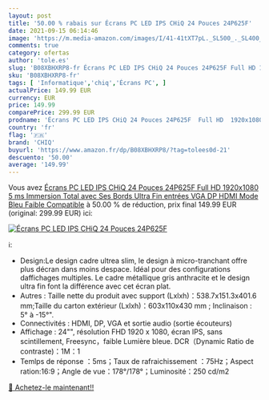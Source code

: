 ```yaml
---
layout: post
title: '50.00 % rabais sur Écrans PC LED IPS CHiQ 24 Pouces 24P625F'
date: 2021-09-15 06:14:46
image: 'https://m.media-amazon.com/images/I/41-41tXT7pL._SL500_._SL400_.jpg'
comments: true
category: ofertas
author: 'tole.es'
slug: 'B08XBHXRP8-fr Écrans PC LED IPS CHiQ 24 Pouces 24P625F Full HD 1920x1080...'
sku: 'B08XBHXRP8-fr'
tags: [ 'Informatique','chiq','Écrans PC', ]
actualPrice: 149.99 EUR
currency: EUR
price: 149.99
comparePrice: 299.99 EUR
prodname: 'Écrans PC LED IPS CHiQ 24 Pouces 24P625F  Full HD  1920x1080   5 ms  Immersion Total avec Ses Bords Ultra Fin  entrées VGA DP HDMI  Mode Bleu Faible  Compatible'
country: 'fr'
flag: '🇫🇷'
brand: 'CHIQ'
buyurl: 'https://www.amazon.fr/dp/B08XBHXRP8/?tag=tolees0d-21'
descuento: '50.00'
average: '149.99'
---
```


Vous avez [Écrans PC LED IPS CHiQ 24 Pouces 24P625F  Full HD  1920x1080   5 ms  Immersion Total avec Ses Bords Ultra Fin  entrées VGA DP HDMI  Mode Bleu Faible  Compatible](https://www.amazon.fr/dp/B08XBHXRP8/?tag=tolees0d-21)  à  50.00 % de réduction, prix final  149.99 EUR (original: 299.99 EUR) ici:

[![Écrans PC LED IPS CHiQ 24 Pouces 24P625F](https://m.media-amazon.com/images/I/41-41tXT7pL._SL500_._SL400_.jpg)](https://www.amazon.fr/dp/B08XBHXRP8/?tag=tolees0d-21)

ℹ️:

- Design:Le design cadre ultrea slim, le design à micro-tranchant offre plus décran dans moins despace. Idéal pour des configurations daffichages multiples. Le cadre métallique gris anthracite et le design ultra fin font la différence avec cet écran plat.
- Autres : Taille nette du produit avec support (Lxlxh)：538.7x151.3x401.6 mm;Taille du carton extérieur (Lxlxh)：603x110x430 mm ; Inclinaison : 5° à -15°".
- Connectivités : HDMI, DP, VGA et sortie audio (sortie écouteurs)
- Affichage : 24"", résolution FHD 1920 x 1080, écran IPS, sans scintillement, Freesync，faible Lumière bleue. DCR（Dynamic Ratio de contraste)：1M：1
- Temlps de réponse ：5ms；Taux de rafraichissement ：75Hz；Aspect ration:16:9；Angle de vue：178°/178°；Luminosité：250 cd/m2

[🛒 Achetez-le maintenant!!](https://www.amazon.fr/dp/B08XBHXRP8/?tag=tolees0d-21)
